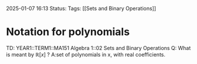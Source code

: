 2025-01-07 16:13
Status: 
Tags: [[Sets and Binary Operations]]
# Notation for polynomials

TD: YEAR1::TERM1::MA151 Algebra 1::02 Sets and Binary Operations
Q: What is meant by $\mathbb{R}[x]$
?
A:set of polynomials in x, with real coefficients.
<!--ID: 1736266479995-->
